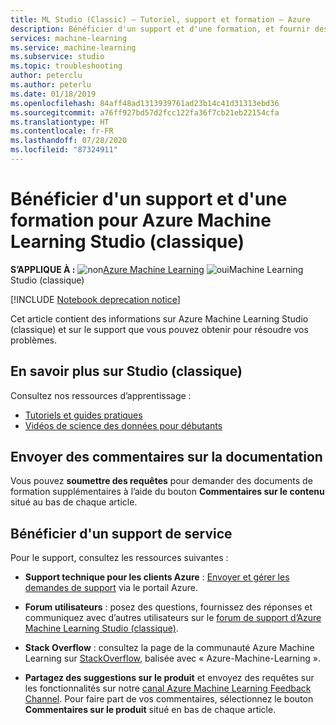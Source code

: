 ```yaml
---
title: ML Studio (Classic) – Tutoriel, support et formation – Azure
description: Bénéficier d'un support et d'une formation, et fournir des commentaires sur Azure Machine Learning Studio (classique)
services: machine-learning
ms.service: machine-learning
ms.subservice: studio
ms.topic: troubleshooting
author: peterclu
ms.author: peterlu
ms.date: 01/18/2019
ms.openlocfilehash: 84aff48ad1313939761ad23b14c41d31313ebd36
ms.sourcegitcommit: a76ff927bd57d2fcc122fa36f7cb21eb22154cfa
ms.translationtype: HT
ms.contentlocale: fr-FR
ms.lasthandoff: 07/28/2020
ms.locfileid: "87324911"
---
```

# <a name="get-support-and-training-for-azure-machine-learning-studio-classic"></a>Bénéficier d'un support et d'une formation pour Azure Machine Learning Studio (classique)

**S’APPLIQUE À :** ![non](../../../includes/media/aml-applies-to-skus/no.png)[Azure Machine Learning](../overview-what-is-azure-ml.md) ![oui](../../../includes/media/aml-applies-to-skus/yes.png)Machine Learning Studio (classique) 


[!INCLUDE [Notebook deprecation notice](../../../includes/aml-studio-notebook-notice.md)]

Cet article contient des informations sur Azure Machine Learning Studio (classique) et sur le support que vous pouvez obtenir pour résoudre vos problèmes.

## <a name="learn-more-about-studio-classic"></a>En savoir plus sur Studio (classique)

Consultez nos ressources d’apprentissage :
+ [Tutoriels et guides pratiques](../studio/index.yml) 
+ [Vidéos de science des données pour débutants](../studio/data-science-for-beginners-ask-a-question-you-can-answer-with-data.md) 

## <a name="submit-doc-feedback"></a>Envoyer des commentaires sur la documentation

Vous pouvez **soumettre des requêtes** pour demander des documents de formation supplémentaires à l’aide du bouton **Commentaires sur le contenu** situé au bas de chaque article.

## <a name="get-service-support"></a>Bénéficier d'un support de service

Pour le support, consultez les ressources suivantes :

+ **Support technique pour les clients Azure** : [Envoyer et gérer les demandes de support](https://docs.microsoft.com/azure/azure-portal/supportability/how-to-create-azure-support-request) via le portail Azure.

+ **Forum utilisateurs** : posez des questions, fournissez des réponses et communiquez avec d’autres utilisateurs sur le [forum de support d’Azure Machine Learning Studio (classique)](https://docs.microsoft.com/answers/topics/azure-machine-learning.html).

+ **Stack Overflow** : consultez la page de la communauté Azure Machine Learning sur [StackOverflow](https://stackoverflow.com/questions/tagged/azure-machine-learning), balisée avec « Azure-Machine-Learning ».

+ **Partagez des suggestions sur le produit** et envoyez des requêtes sur les fonctionnalités sur notre [canal Azure Machine Learning Feedback Channel](https://feedback.azure.com/forums/257792-machine-learning). Pour faire part de vos commentaires, sélectionnez le bouton **Commentaires sur le produit** situé en bas de chaque article.
